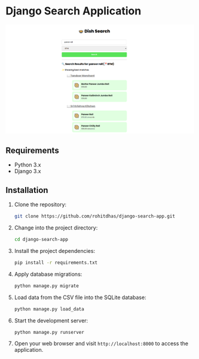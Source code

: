 # Django Search Application

![Screenshot](./public/app_ss.png)

## Requirements

- Python 3.x
- Django 3.x

## Installation

1. Clone the repository:

   ```bash
   git clone https://github.com/rohitdhas/django-search-app.git
   ```

2. Change into the project directory:

   ```bash
   cd django-search-app
   ```

3. Install the project dependencies:

   ```bash
   pip install -r requirements.txt
   ```

4. Apply database migrations:

   ```bash
   python manage.py migrate
   ```

5. Load data from the CSV file into the SQLite database:

   ```bash
   python manage.py load_data
   ```

6. Start the development server:

   ```bash
   python manage.py runserver
   ```

7. Open your web browser and visit `http://localhost:8000` to access the application.
